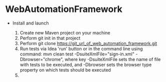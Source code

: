 # WebAutomationFramework



- Install and launch

    1. Create new Maven project on your machine
    2. Perform git init in that project
    3. Perform git clone https://git_url_of_web_automation_framework.git
    4. Run tests via Idea 'run' button or in the command line using command:
    mvn clean test -DsuiteXmlFile="sign-in.xml" -Dbrowser="chrome", where
    key -DsuiteXmlFile sets the name of file with tests to be executed, and -Dbrowser sets the browser type property on which tests should be executed
	5.
    
    

 

